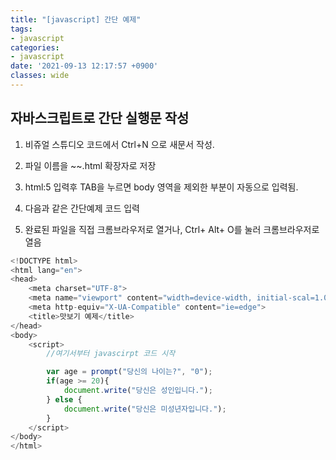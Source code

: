 ```yaml
---
title: "[javascript] 간단 예제"
tags:
- javascript
categories:
- javascript
date: '2021-09-13 12:17:57 +0900'
classes: wide
---
```


## 자바스크립트로 간단 실행문 작성

1. 비쥬얼 스튜디오 코드에서 Ctrl+N 으로 새문서 작성.

2. 파일 이름을 ~~.html 확장자로 저장

3. html:5 입력후 TAB을 누르면 body 영역을 제외한 부분이 자동으로 입력됨.

4. 다음과 같은 간단예제 코드 입력

5. 완료된 파일을 직접 크롬브라우저로 열거나, Ctrl+ Alt+ O를 눌러 크롬브라우저로 열음


```javascript
<!DOCTYPE html>
<html lang="en">
<head>
    <meta charset="UTF-8">
    <meta name="viewport" content="width=device-width, initial-scal=1.0">
    <meta http-equiv="X-UA-Compatible" content="ie=edge">
    <title>맛보기 예제</title>
</head>
<body>
    <script>
        //여기서부터 javascirpt 코드 시작

        var age = prompt("당신의 나이는?", "0");
        if(age >= 20){
            document.write("당신은 성인입니다.");
        } else {
            document.write("당신은 미성년자입니다.");
        }
    </script>
</body>
</html>
``` 